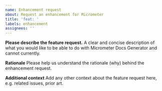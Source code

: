 ```yaml
---
name: Enhancement request
about: Request an enhancement for Micrometer
title: 'feat: '
labels: enhancement
assignees: ''
---
```


**Please describe the feature request.**
A clear and concise description of what you would like to be able to do with Micrometer Docs Generator and cannot currently.

**Rationale**
Please help us understand the rationale (why) behind the enhancement request.

**Additional context**
Add any other context about the feature request here, e.g. related issues, prior art.
